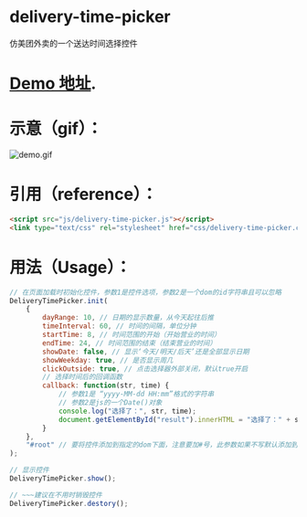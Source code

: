 # delivery-time-picker

仿美团外卖的一个送达时间选择控件

# [Demo 地址](https://guolaopi.github.io/delivery-time-picker/).

# 示意（gif）：

![demo.gif](https://guolaopi.github.io/delivery-time-picker/img/demo.gif)

# 引用（reference）：

```html
<script src="js/delivery-time-picker.js"></script>
<link type="text/css" rel="stylesheet" href="css/delivery-time-picker.css" />
```

# 用法（Usage）：

```js
// 在页面加载时初始化控件，参数1是控件选项，参数2是一个dom的id字符串且可以忽略
DeliveryTimePicker.init(
    {
        dayRange: 10, // 日期的显示数量，从今天起往后推
        timeInterval: 60, // 时间的间隔，单位分钟
        startTime: 8, // 时间范围的开始（开始营业的时间）
        endTime: 24, // 时间范围的结束（结束营业的时间）
        showDate: false, // 显示‘今天/明天/后天’还是全部显示日期
        showWeekday: true, // 是否显示周几
        clickOutside: true, // 点击选择器外部关闭，默认true开启
        // 选择时间后的回调函数
        callback: function(str, time) {
            // 参数1是 “yyyy-MM-dd HH:mm”格式的字符串
            // 参数2是js的一个Date()对象
            console.log("选择了：", str, time);
            document.getElementById("result").innerHTML = "选择了：" + str;
        }
    },
    "#root" // 要将控件添加到指定的dom下面，注意要加#号，此参数如果不写默认添加到body最后
);

// 显示控件
DeliveryTimePicker.show();

// ~~~建议在不用时销毁控件
DeliveryTimePicker.destory();
```
